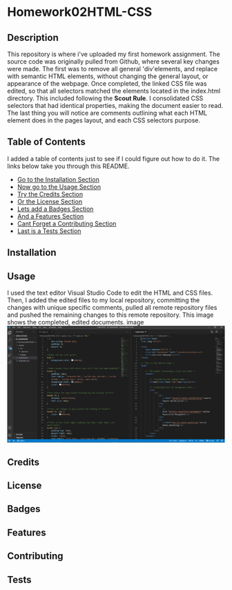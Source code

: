 # Homework02HTML-CSS

## Description
This repository is where i've uploaded my first homework assignment. The source code was originally pulled from Github, where several key changes were made. The first was to remove all general 'div'elements, and replace with semantic HTML elements, without changing the general layout, or appearance of the webpage. Once completed, the linked CSS file was edited, so that all selectors matched the elements located in the index.html directory. This included following the **Scout Rule**. I consolidated CSS selectors that had identical properties, making the document easier to read. The last thing you will notice are comments outlining what each HTML element does in the pages layout, and each CSS selectors purpose. 

## Table of Contents
I added a table of contents just to see if I could figure out how to do it. The links below take you through this README.
* [Go to the Installation Section](#-installation)
* [Now go to the Usage Section](#-usage)
* [Try the Credits Section](#-credits)
* [Or the License Section](#-license)
* [Lets add a Badges Section](#-badges)
* [And a Features Section](#-features)
* [Cant Forget a Contributing Section](#-contributing)
* [Last is a Tests Section](#-tests)

## Installation

## Usage
I used the text editor Visual Studio Code to edit the HTML and CSS files. Then, I added the edited files to my local repository, committing the changes with unique specific comments, pulled all remote repository files and pushed the remaining changes to this remote repository. This image shows the completed, edited documents.
image
![visual studio code image](assets/images/vsc.png)

## Credits

## License

## Badges

## Features

## Contributing

## Tests

